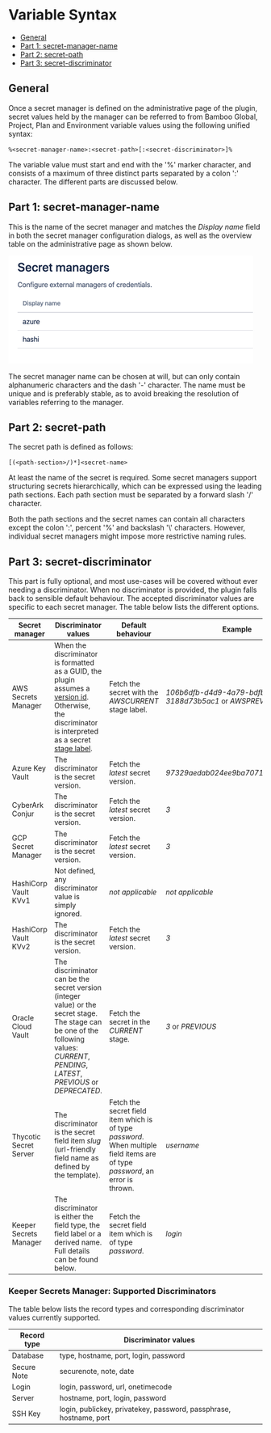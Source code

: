 # Variable Syntax

- [General](/topics/syntax?id=general)
- [Part 1: secret-manager-name](/topics/syntax?id=part-1-secret-manager-name)
- [Part 2: secret-path](/topics/syntax?id=part-2-secret-path)
- [Part 3: secret-discriminator](/topics/syntax?id=part-3-secret-discriminator)

## General

Once a secret manager is defined on the administrative page of the plugin, secret values held by the manager can be
referred to from Bamboo Global, Project, Plan and Environment variable values using the following unified syntax:

```
%<secret-manager-name>:<secret-path>[:<secret-discriminator>]%
```

The variable value must start and end with the '%' marker character, and consists of a maximum of three distinct parts
separated by a colon ':' character. The different parts are discussed below.

## Part 1: secret-manager-name

This is the name of the secret manager and matches the *Display name* field in both the secret manager configuration dialogs,
as well as the overview table on the administrative page as shown below.

<kbd>![bamboo-display-name](../_media/screenshots/bamboo_display_name.png "Bamboo Display Name")</kbd>

The secret manager name can be chosen at will, but can only contain alphanumeric characters and the dash '-' character.
The name must be unique and is preferably stable, as to avoid breaking the resolution of variables referring to the manager.

## Part 2: secret-path

The secret path is defined as follows:

```
[(<path-section>/)*]<secret-name>
```

At least the name of the secret is required. Some secret managers support structuring secrets hierarchically, which can be
expressed using the leading path sections. Each path section must be separated by a forward slash '/' character.

Both the path sections and the secret names can contain all characters except the colon ':', percent '%' and backslash '\\' characters.
However, individual secret managers might impose more restrictive naming rules.

## Part 3: secret-discriminator

This part is fully optional, and most use-cases will be covered without ever needing a discriminator.
When no discriminator is provided, the plugin falls back to sensible default behaviour. The accepted discriminator values are
specific to each secret manager. The table below lists the different options.

Secret manager | Discriminator values                                                                                                                                                                                                                                                                                                                                       | Default behaviour | Example
--- |------------------------------------------------------------------------------------------------------------------------------------------------------------------------------------------------------------------------------------------------------------------------------------------------------------------------------------------------------------| --- | ---
AWS Secrets Manager | When the discriminator is formatted as a GUID, the plugin assumes a [version id](https://docs.aws.amazon.com/secretsmanager/latest/userguide/terms-concepts.html#term_version). Otherwise, the discriminator is interpreted as a secret [stage label](https://docs.aws.amazon.com/secretsmanager/latest/userguide/terms-concepts.html#term_staging-label). | Fetch the secret with the *AWSCURRENT* stage label. | *106b6dfb-d4d9-4a79-bdfb-3188d73b5ac1* or *AWSPREVIOUS*
Azure Key Vault | The discriminator is the secret version. | Fetch the *latest* secret version. | *97329aedab024ee9ba707139008c164b*
CyberArk Conjur | The discriminator is the secret version. | Fetch the *latest* secret version. | *3*
GCP Secret Manager | The discriminator is the secret version. | Fetch the *latest* secret version. | *3*
HashiCorp Vault KVv1 | Not defined, any discriminator value is simply ignored. | *not applicable* | *not applicable*
HashiCorp Vault KVv2 | The discriminator is the secret version. | Fetch the *latest* secret version. | *3*
Oracle Cloud Vault | The discriminator can be the secret version (integer value) or the secret stage. The stage can be one of the following values: *CURRENT*, *PENDING*, *LATEST*, *PREVIOUS* or *DEPRECATED*. | Fetch the secret in the *CURRENT* stage. | *3* or *PREVIOUS*
Thycotic Secret Server | The discriminator is the secret field item *slug* (url-friendly field name as defined by the template). | Fetch the secret field item which is of type *password*. When multiple field items are of type *password*, an error is thrown. | *username*
Keeper Secrets Manager | The discriminator is either the field type, the field label or a derived name. Full details can be found below. | Fetch the secret field item which is of type *password*. | *login*

### Keeper Secrets Manager: Supported Discriminators

The table below lists the record types and corresponding discriminator values currently supported.

Record type | Discriminator values
--- | ---
Database | type, hostname, port, login, password
Secure Note | securenote, note, date
Login | login, password, url, onetimecode
Server | hostname, port, login, password
SSH Key | login, publickey, privatekey, password, passphrase, hostname, port